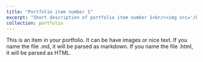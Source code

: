 ```yaml
---
title: "Portfolio item number 1"
excerpt: "Short description of portfolio item number 1<br/><img src='/HaoGuo.github.io/files/prtf-ypcal.png'>"
collection: portfolio
---
```


This is an item in your portfolio. It can be have images or nice text. If you name the file .md, it will be parsed as markdown. If you name the file .html, it will be parsed as HTML.
